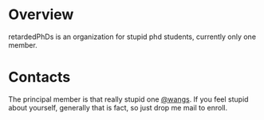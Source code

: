 # Overview
retardedPhDs is an organization for stupid phd students, currently only one member.
# Contacts
The principal member is that really stupid one [@wangs](https://github.com/WANGSSSSSSS).
If you feel stupid about yourself, generally that is fact, so just drop me mail to enroll.
